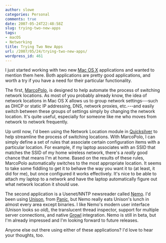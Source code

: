 ```yaml
---
author: slowe
categories: Personal
comments: true
date: 2007-05-24T22:48:58Z
slug: trying-two-new-apps
tags:
- macOS
- Networking
title: Trying Two New Apps
url: /2007/05/24/trying-two-new-apps/
wordpress_id: 461
---
```


I just started working with two new [Mac OS X](http://www.apple.com/macosx/) applications and wanted to mention them here. Both applications are pretty good applications, and worth a try if you have a need for their particular functionality.

The first, [MarcoPolo](http://www.symonds.id.au/marcopolo/), is designed to help automate the process of switching network locations. As most of you probably already know, the idea of network locations in Mac OS X allows us to group network settings---such as DHCP or static IP addressing, DNS, network proxies, etc.---and easily switch between these groups of settings simply by changing the network location. It's quite useful, especially for someone like me who moves from network to network frequently.

Up until now, I'd been using the Network Location module in [Quicksilver](http://blacktree.com/quicksilver/) to help streamline the process of switching locations. With MarcoPolo, I can simply define a set of rules that associate certain configuration items with a particular location. For example, if my laptop associates with an SSID that matches the SSID of my home wireless network, there's a _really_ good chance that means I'm at home. Based on the results of these rules, MarcoPolo automatically switches to the most appropriate location. It seems to take some fiddling to get it to behave the way you want it to (at least, it did for me), but once configured it works effectively. It's nice to be able to attach my laptop to a network and have the laptop automatically figure out what network location it should use.

The second application is a Usenet/NNTP newsreader called [Nemo](http://www.malcom-mac.com/nemo/). I'd been using [Unison](http://www.panic.com/unison/), from [Panic](http://www.panic.com/), but Nemo really eats Unison's lunch in almost every area except binaries. I like Nemo's modern user interface (Unison looks so _old_), the translucent thread inspector, support for multiple server connections, and native [Growl](http://growl.info/) integration. Nemo is still in beta, but I'm already impressed and I'm looking forward to future releases.

Anyone else out there using either of these applications? I'd love to hear your thoughts, too.

